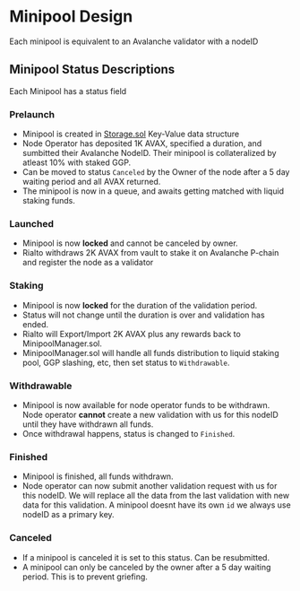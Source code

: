 # Minipool Design

Each minipool is equivalent to an Avalanche validator with a nodeID

## Minipool Status Descriptions

Each Minipool has a status field

### **Prelaunch**

* Minipool is created in [Storage.sol](https://github.com/multisig-labs/gogopool-contracts/blob/master/contracts/contract/Storage.sol) Key-Value data structure
* Node Operator has deposited 1K AVAX, specified a duration, and sumbitted their Avalanche NodeID. Their minipool is collateralized by atleast 10% with staked GGP.
* Can be moved to status `Canceled` by the Owner of the node after a 5 day waiting period and all AVAX returned.
* The minipool is now in a queue, and awaits getting matched with liquid staking funds.

### **Launched**

* Minipool is now **locked** and cannot be canceled by owner.
* Rialto withdraws 2K AVAX from vault to stake it on Avalanche P-chain and register the node as a validator

### **Staking**

* Minipool is now **locked** for the duration of the validation period.
* Status will not change until the duration is over and validation has ended.
* Rialto will Export/Import 2K AVAX plus any rewards back to MinipoolManager.sol.
* MinipoolManager.sol will handle all funds distribution to liquid staking pool, GGP slashing, etc, then set status to `Withdrawable`.

### **Withdrawable**

* Minipool is now available for node operator funds to be withdrawn. Node operator **cannot** create a new validation with us for this nodeID until they have withdrawn all funds.
* Once withdrawal happens, status is changed to `Finished`.

### **Finished**

* Minipool is finished, all funds withdrawn.
* Node operator can now submit another validation request with us for this nodeID. We will replace all the data from the last validation with new data for this validation. A minipool doesnt have its own `id` we always use nodeID as a primary key.

### **Canceled**

* If a minipool is canceled it is set to this status. Can be resubmitted.
* A minipool can only be canceled by the owner after a 5 day waiting period. This is to prevent griefing.
